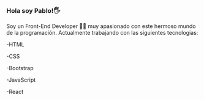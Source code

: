 ### Hola soy Pablo!🖐
Soy un Front-End Developer 👨‍💻 muy apasionado con este hermoso mundo de la programación.
Actualmente trabajando con las siguientes tecnologias:

-HTML

-CSS

-Bootstrap

-JavaScript

-React

<!--
**pablooromero/pablooromero** is a ✨ _special_ ✨ repository because its `README.md` (this file) appears on your GitHub profile.

Here are some ideas to get you started:

- 🔭 I’m currently working on ...
- 🌱 I’m currently learning ...
- 👯 I’m looking to collaborate on ...
- 🤔 I’m looking for help with ...
- 💬 Ask me about ...
- 📫 How to reach me: ...
- 😄 Pronouns: ...
- ⚡ Fun fact: ...
-->
